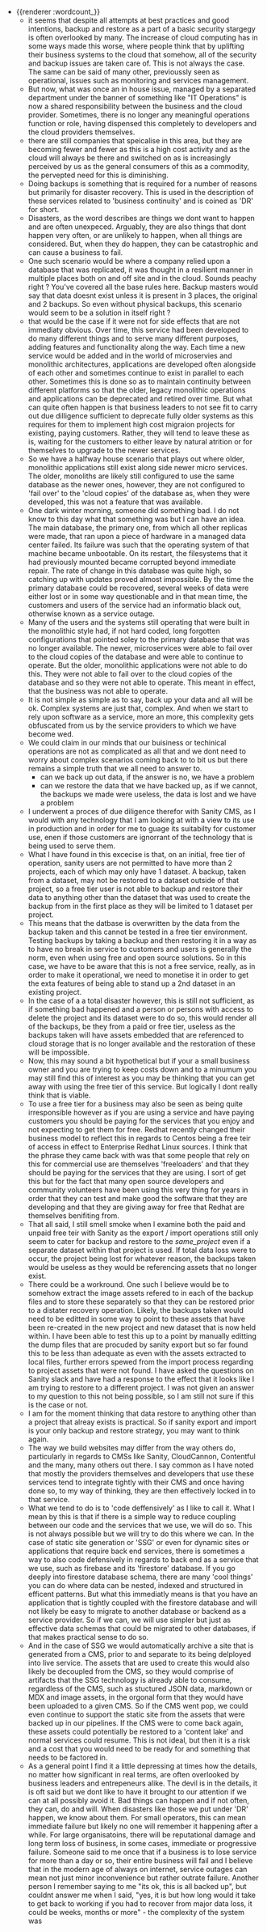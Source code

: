 - {{renderer :wordcount_}}
	- it seems that despite all attempts at best practices and good intentions, backup and restore as a part of a basic security stargegy is often overlooked by many. The increase of cloud computing has in some ways made this worse, where people think that by uplifting their business systems to the cloud that somehow, all of the security and backup issues are taken care of. This is not always the case. The same can be said of many other, previoussly seen as operational, issues such as monitoring and services management.
	- But now, what was once an in house issue, managed by a separated department under the banner of something like "IT Operations" is now a shared responsibility between the business and the cloud provider. Sometimes, there is no longer any meaningful operations function or role, having dispensed this completely to developers and the cloud providers themselves.
	- there are still companies that speicalise in this area, but they are becoming fewer and fewer as this is a high cost activity and as the cloud will always be there and switched on as is increasingly perceived by us as the general consumers of this as a commodity, the pervepted need for this is diminishing.
	- Doing backups is something that is required for a number of reasons but primarily for disaster recovery. This is used in the description of these services related to 'business continuity' and is coined as 'DR' for short.
	- Disasters, as the word describes are things we dont want to happen and are often unexpeced. Arguably, they are also things that dont happen very often, or are unlikely to happen, when all things are considered. But, when they do happen, they can be catastrophic and can cause a business to fail.
	- One such scenario would be where a company relied upon a database that was replicated, it was thought in a resilient manner in multiple places both on and off site and in the cloud. Sounds peachy right ? You've covered all the base rules here. Backup masters would say that data doesnt exist unless it is present in 3 places, the original and 2 backups. So even without physical backups, this scenario would seem to be a solution in itself right ?
	- that would be the case if it were not for side effects that are not immediaty obvious. Over time, this service had been developed to do many different things and to serve many different purposes, adding features and functionality along the way. Each time a new service would be added and in the world of microservies and monolithic architectures, applications are developed often alongside of each other and sometimes continue to exist in parallel to each other. Sometimes this is done so as to maintain continuity between different platforms so that the older, legacy monolithic operations and applications can be deprecated and retired over time. But what can quite often happen is that business leaders to not see fit to carry out due dilligence sufficient to deprecate fully older systems as this requires for them to implement high cost migraion projects for existing, paying customers. Rather, they will tend to leave these as is, waiting for the customers to either leave by natural atrition or for themselves to upgrade to the newer services.
	- So we have a halfway house scenario that plays out where older, monolithic applications still exist along side newer micro services. The older, monoliths are likely still configured to use the same database as the newer ones, however, they are not configured to 'fail over' to the 'cloud copies' of the database as, when they were developed, this was not a feature that was available.
	- One dark winter morning, someone did something bad. I do not know to this day what that something was but I can have an idea. The main database, the primary one, from which all other replicas were made, that ran upon a piece of hardware in a managed data center failed. Its failure was such that the operating system of that machine became unbootable. On its restart, the filesystems that it had previously mounted became corrupted beyond immediate repair. The rate of change in this database was quite high, so catching up with updates proved almost impossible. By the time the primary database could be recovered, several weeks of data were either lost or in some way questionable and in that mean time, the customers and users of the service had an informatio black out, otherwise known as a service outage.
	- Many of the users and the systems still operating that were built in the monolithic style had, if not hard coded, long forgotten configurations that pointed soley to the primary database that was no longer available. The newer, microservices were able to fail over to the cloud copies of the database and were able to continue to operate. But the older, monolithic applications were not able to do this. They were not able to fail over to the cloud copies of the database and so they were not able to operate. This meant in effect, that the business was not able to operate.
	- It is not simple as simple as to say, back up your data and all will be ok. Complex systems are just that, complex. And when we start to rely upon software as a service, more an more, this complexity gets obfuscated from us by the service providers to which we have become wed.
	- We could claim in our minds that our buisiness or techinical operations are not as complicated as all that and we dont need to worry about complex scenarios coming back to to bit us but there remains a simple truth that we all need to answer to.
		- can we back up out data, if the answer is no, we have a problem
		- can we restore the data that we have backed up, as if we cannot, the backups we made were useless, the data is lost and we have a problem
	- I underwent a proces of due diligence therefor with Sanity CMS, as I would with any technology that I am looking at with a view to its use in production and in order for me to guage its suitabilty for customer use, enen if those customers are ignorrant of the technology that is being used to serve them.
	- What I have found in this excecise is that, on an initial, free tier of operation, sanity users are not permitted to have more than 2 projects, each of which may only have 1 dataset. A backup, taken from a dataset, may not be restored to a dataset outside of that project, so a free tier user is not able to backup and restore their data to anything other than the dataset that was used to create the backup from in the first place as they will be limited to 1 dataset per project.
	- This means that the datbase is overwritten by the data from the backup taken and this cannot be tested in a free tier environment. Testing backups by taking a backup and then restoring it in a way as to have no break in service to customers and users is generally the norm, even when using free and open source solutions. So in this case, we have to be aware that this is not a free service, really, as in order to make it operational, we need to monetise it in order to get the exta features of being able to stand up a 2nd dataset in an existing project.
	- In the case of a a total disaster however, this is still not sufficient, as if something bad happened and a person or persons with access to delete the project and its dataset were to do so, this would render all of the backups, be they from a paid or free tier, useless as the backups taken will have assets embedded that are referenced to cloud storage that is no longer available and the restoration of these will be impossible.
	- Now, this may sound a bit hypothetical but if your a small business owner and you are trying to keep costs down and to a minumum you may still find this of interest as you may be thinking that you can get away with using the free tier of this service. But logically I dont really think that is viable.
	- To use a free tier for a business may also be seen as being quite irresponsible however as if you are using a service and have paying customers you should be paying for the services that you enjoy and not expecting to get them for free. Redhat recently changed their business model to reflect this in regards to Centos being a free teir of access in effect to Enterprise Redhat Linux sources. I think that the phrase they came back with was that some people that rely on this for commercial use are themselves 'freeloaders' and that they should be paying for the services that they are using. I sort of get this but for the fact that many open source developers and community volunteers have been using this very thing for years in order that they can test and make good the software that they are developing and that they are giving away for free that Redhat are themselves benifiting from.
	- That all said, I still smell smoke when I examine both the paid and unpaid free teir with Sanity as the export / import operations still only seem to cater for backup and restore to the _same_project_ even if a separate dataset within that project is used. If total data loss were to occur, the project being lost for whatever reason, the backups taken would be useless as they would be referencing assets that no longer exist.
	- There could be a workround. One such I believe would be to somehow extract the image assets refered to in each of the backup files and to store these separately so that they can be restored prior to a distater recovery operation. Likely, the backups taken would need to be editted in some way to point to these assets that have been re-created in the new project and new dataset that is now held within. I have been able to test this up to a point by manually editting the dump files that are procuded by sanity export but so far found this to be less than adequate as even with the assets extracted to local files, further errors spewed from the import process regarding to project assets that were not found. I have asked the questions on Sanity slack and have had a response to the effect that it looks like I am trying to restore to a different project. I was not given an answer to my question to this not being possible, so I am still not sure if this is the case or not.
	- I am for the moment thinking that data restore to anything other than a project that alreay exists is practical. So if sanity export and import is your only backup and restore strategy, you may want to think again.
	- The way we build websites may differ from the way others do, particularly in regards to CMSs like Sanity, CloudCannon, Contentful and the many, many others out there. I say common as I have noted that mostly the providers themselves and developers that use these services tend to integrate tightly with their CMS and once having done so, to my way of thinking, they are then effectively locked in to that service.
	- What we tend to do is to 'code deffensively' as I like to call it. What I mean by this is that if there is a simple way to reduce coupling between our code and the services that we use, we will do so. This is not always possible but we will try to do this where we can. In the case of static site generation or 'SSG' or even for dynamic sites or applications that require back end services, there is sometimes a way to also code defensively in regards to back end as a service that we use, such as firebase and its 'firestore' database. If you go deeply into firestore database schema, there are many 'cool things' you can do where data can be nested, indexed and structured in efficent patterns. But what this immediatly means is that you have an application that is tightly coupled with the firestore database and will not likely be easy to migrate to another database or backend as a service provider. So if we can, we will use simpler but just as effective data schemas that could be migrated to other databases, if that makes practical sense to do so.
	- And in the case of SSG we would automatically archive a site that is generated from a CMS, prior to and separate to its being delployed into live service. The assets that are used to create this would also likely be decoupled from the CMS, so they would comprise of artifacts that the SSG technology is already able to consume, regardless of the CMS, such as stuctured JSON data, markdown or MDX and image assets, in the orgonal form that they would have been uploaded to a given CMS. So if the CMS went pop, we could even continue to support the static site from the assets that were backed up in our pipelines. If the CMS were to come back again, these assets could potentially be restored to a 'content lake' and normal services could resume. This is not ideal, but then it is a risk and a cost that you would need to be ready for and something that needs to be factored in.
	- As a general point I find it a little depressing at times how the details, no matter how significant in real terms, are often overlooked by business leaders and entrepeneurs alike. The devil is in the details, it is oft said but we dont like to have it brought to our attention if we can at all possibly avoid it. Bad things can happen and if not often, they can, do and will. When disasters like those we put under 'DR' happen, we know about them. For small operators, this can mean immediate failure but likely no one will remember it happening after a while. For large organisatoins, there will be reputational damage and long term loss of business, in some cases, immediate or progressive failure. Someone said to me once that if a business is to lose service for more than a day or so, their entire business will fail and I believe that in the modern age of always on internet, service outages can mean not just minor inconvenience but rather outrate failure. Another person I remember saying to me "its ok, this is all backed up", but couldnt answer me when I said, "yes, it is but how long would it take to get back to working if you had to recover from major data loss, it could be weeks, months or more" - the complexity of the system was